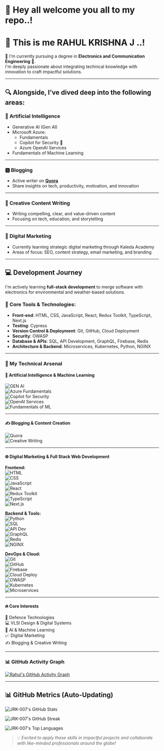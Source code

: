 # 👋 Hey all welcome you all to my repo..!
# 💚 This is me RAHUL KRISHNA J ..!

🚀 I'm currently pursuing a degree in **Electronics and Communication Engineering** 📶.  
I'm deeply passionate about integrating technical knowledge with innovation to craft impactful solutions.

---

## 🔍 Alongside, I've dived deep into the following areas:

### 🤖 Artificial Intelligence
- Generative AI (Gen AI)
- Microsoft Azure:
  - Fundamentals
  - Copilot for Security 🪪
  - Azure OpenAI Services
- Fundamentals of Machine Learning

---

### 🅱️ Blogging
- Active writer on [**Quora**](https://www.quora.com/profile/Your-Profile-Link)  
- Share insights on tech, productivity, motivation, and innovation

---

### 📝 Creative Content Writing
- Writing compelling, clear, and value-driven content
- Focusing on tech, education, and storytelling

---

### 🛜 Digital Marketing
- Currently learning strategic digital marketing through Kaleda Academy
- Areas of focus: SEO, content strategy, email marketing, and branding

---

## 💻 Development Journey

I'm actively learning **full-stack development** to merge software with electronics for environmental and weather-based solutions.

### 🔧 Core Tools & Technologies:
- **Front-end**: HTML, CSS, JavaScript, React, Redux Toolkit, TypeScript, Next.js
- **Testing**: Cypress
- **Version Control & Deployment**: Git, GitHub, Cloud Deployment
- **Security**: OWASP
- **Database & APIs**: SQL, API Development, GraphQL, Firebase, Redis
- **Architecture & Backend**: Microservices, Kubernetes, Python, NGINX

---


### 🚀 My Technical Arsenal

#### 🎯 **Artificial Intelligence & Machine Learning**  
![GEN AI](https://img.shields.io/badge/GEN_AI-%235865F2?style=for-the-badge&logo=OpenAI&logoColor=white)  
![Azure Fundamentals](https://img.shields.io/badge/Azure_Fundamentals-%230072C6?style=for-the-badge&logo=microsoftazure&logoColor=white)  
![Copilot for Security](https://img.shields.io/badge/Azure_Copilot_for_Security-%230072C6?style=for-the-badge&logo=microsoft&logoColor=white)  
![OpenAI Services](https://img.shields.io/badge/OpenAI_Services-%235865F2?style=for-the-badge&logo=openai&logoColor=white)  
![Fundamentals of ML](https://img.shields.io/badge/ML_Fundamentals-%23F7931E?style=for-the-badge&logo=python&logoColor=white)

---

#### ✍️ **Blogging & Content Creation**  
![Quora](https://img.shields.io/badge/Quora-%23B92B27?style=for-the-badge&logo=quora&logoColor=white)  
![Creative Writing](https://img.shields.io/badge/Creative_Writing-%23E14D2A?style=for-the-badge&logo=write.as&logoColor=white)

---

#### 🌐 **Digital Marketing & Full Stack Web Development**

**Frontend:**  
![HTML](https://img.shields.io/badge/HTML-%23E34F26?style=for-the-badge&logo=html5&logoColor=white)  
![CSS](https://img.shields.io/badge/CSS-%231572B6?style=for-the-badge&logo=css3&logoColor=white)  
![JavaScript](https://img.shields.io/badge/JavaScript-%23F7DF1E?style=for-the-badge&logo=javascript&logoColor=black)  
![React](https://img.shields.io/badge/React-%2361DAFB?style=for-the-badge&logo=react&logoColor=black)  
![Redux Toolkit](https://img.shields.io/badge/Redux_Toolkit-%23764ABC?style=for-the-badge&logo=redux&logoColor=white)  
![TypeScript](https://img.shields.io/badge/TypeScript-%23007ACC?style=for-the-badge&logo=typescript&logoColor=white)  
![Next.js](https://img.shields.io/badge/Next.js-%23000000?style=for-the-badge&logo=nextdotjs&logoColor=white)

**Backend & Tools:**  
![Python](https://img.shields.io/badge/Python-%233776AB?style=for-the-badge&logo=python&logoColor=white)  
![SQL](https://img.shields.io/badge/SQL-%2300748F?style=for-the-badge&logo=mysql&logoColor=white)  
![API Dev](https://img.shields.io/badge/API_Development-%234A90E2?style=for-the-badge&logo=postman&logoColor=white)  
![GraphQL](https://img.shields.io/badge/GraphQL-%23E10098?style=for-the-badge&logo=graphql&logoColor=white)  
![Redis](https://img.shields.io/badge/Redis-%23DC382D?style=for-the-badge&logo=redis&logoColor=white)  
![NGINX](https://img.shields.io/badge/NGINX-%23009639?style=for-the-badge&logo=nginx&logoColor=white)

**DevOps & Cloud:**  
![Git](https://img.shields.io/badge/Git-%23F05032?style=for-the-badge&logo=git&logoColor=white)  
![GitHub](https://img.shields.io/badge/GitHub-%23181717?style=for-the-badge&logo=github&logoColor=white)  
![Firebase](https://img.shields.io/badge/Firebase-%23FFCA28?style=for-the-badge&logo=firebase&logoColor=black)  
![Cloud Deploy](https://img.shields.io/badge/Cloud_Deployment-%23007ACC?style=for-the-badge&logo=microsoftazure&logoColor=white)  
![OWASP](https://img.shields.io/badge/OWASP-%230075A8?style=for-the-badge&logo=owasp&logoColor=white)  
![Kubernetes](https://img.shields.io/badge/Kubernetes-%23326CE5?style=for-the-badge&logo=kubernetes&logoColor=white)  
![Microservices](https://img.shields.io/badge/Microservices-%23FF5733?style=for-the-badge&logo=docker&logoColor=white)

---

#### 🔥 **Core Interests**  
🎯 Defence Technologies  
💻 VLSI Design & Digital Systems  
🧠 AI & Machine Learning  
📈 Digital Marketing  
✍️ Blogging & Creative Writing

---

### 📊 GitHub Activity Graph

[![Rahul's GitHub Activity Graph](https://github-readme-activity-graph.vercel.app/graph?username=JRK-007&theme=tokyo-night)](https://github.com/Ashutosh00710/github-readme-activity-graph)

---

## 📊 GitHub Metrics (Auto-Updating)

![JRK-007's GitHub Stats](https://github-readme-stats.vercel.app/api?username=JRK-007&show_icons=true&theme=tokyonight&count_private=true)

![JRK-007's GitHub Streak](https://github-readme-streak-stats.herokuapp.com/?user=JRK-007&theme=tokyonight)

![JRK-007's Top Languages](https://github-readme-stats.vercel.app/api/top-langs/?username=JRK-007&layout=compact&theme=tokyonight)




> 💡 *Excited to apply these skills in impactful projects and collaborate with like-minded professionals around the globe!*
